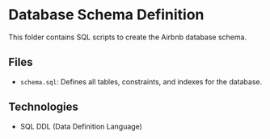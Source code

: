 # Database Schema Definition

This folder contains SQL scripts to create the Airbnb database schema.

## Files

- `schema.sql`: Defines all tables, constraints, and indexes for the database.

## Technologies

- SQL DDL (Data Definition Language)



